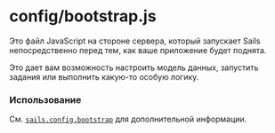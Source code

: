 # config/bootstrap.js

Это файл JavaScript на стороне сервера, который запускает Sails непосредственно перед тем, как ваше приложение будет поднята.

Это дает вам возможность настроить модель данных, запустить задания или выполнить какую-то особую логику.

### Использование

См. [`sails.config.bootstrap`](https://sailsjs.com/documentation/reference/configuration/sails-config-bootstrap) для дополнительной информации.

<docmeta name="displayName" value="bootstrap.js">
